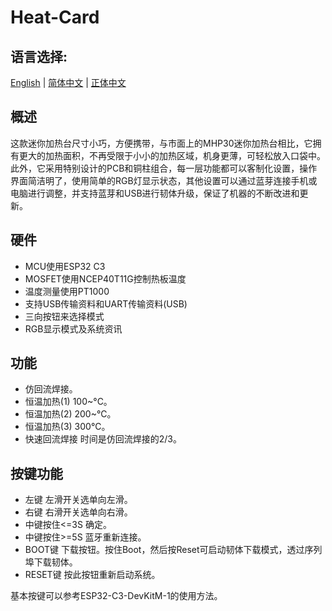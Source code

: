 # Heat-Card
 
## 语言选择:
[English]() | [简体中文]() | [正体中文]()
  
## 概述
这款迷你加热台尺寸小巧，方便携带，与市面上的MHP30迷你加热台相比，它拥有更大的加热面积，不再受限于小小的加热区域，机身更薄，可轻松放入口袋中。此外，它采用特别设计的PCB和铜柱组合，每一层功能都可以客制化设置，操作界面简洁明了，使用简单的RGB灯显示状态，其他设置可以通过蓝芽连接手机或电脑进行调整，并支持蓝芽和USB进行韧体升级，保证了机器的不断改进和更新。
  
## 硬件
- MCU使用ESP32 C3
- MOSFET使用NCEP40T11G控制热板温度
- 温度测量使用PT1000 
- 支持USB传输资料和UART传输资料(USB)
- 三向按钮来选择模式
- RGB显示模式及系统资讯
   
 ## 功能  
- 仿回流焊接。
- 恒温加热(1) 100~°C。
- 恒温加热(2) 200~°C。
- 恒温加热(3) 300°C。
- 快速回流焊接 时间是仿回流焊接的2/3。
  
 ## 按键功能  
 - 左键 左滑开关选单向左滑。
 - 右键 右滑开关选单向右滑。
 - 中键按住<=3S 确定。
 - 中键按住>=5S 蓝牙重新连接。
 - BOOT键 下载按钮。按住Boot，然后按Reset可启动韧体下载模式，透过序列埠下载韧体。
 - RESET键 按此按钮重新启动系统。
  
 基本按键可以参考ESP32-C3-DevKitM-1的使用方法。
